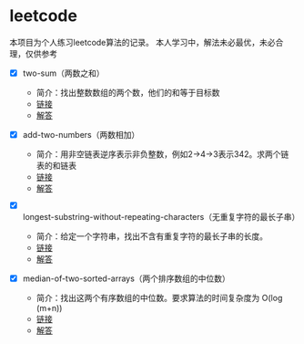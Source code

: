 # leetcode

本项目为个人练习leetcode算法的记录。
本人学习中，解法未必最优，未必合理，仅供参考



* [x] two-sum（两数之和）
  * 简介：找出整数数组的两个数，他们的和等于目标数
  * [链接](https://leetcode-cn.com/problems/two-sum/description/)
  * [解答](./src/two-sum.php)

* [x] add-two-numbers（两数相加）
  * 简介：用非空链表逆序表示非负整数，例如2->4->3表示342。求两个链表的和链表
  * [链接](https://leetcode-cn.com/problems/add-two-numbers/description/)
  * [解答](./src/add-two-numbers.php)

* [x] longest-substring-without-repeating-characters（无重复字符的最长子串）
  * 简介：给定一个字符串，找出不含有重复字符的最长子串的长度。
  * [链接](https://leetcode-cn.com/problems/longest-substring-without-repeating-characters/description/)
  * [解答](./src/longest-substring-without-repeating-characters.php)

* [x] median-of-two-sorted-arrays（两个排序数组的中位数）
  * 简介：找出这两个有序数组的中位数。要求算法的时间复杂度为 O(log (m+n))  
  * [链接](https://leetcode-cn.com/problems/median-of-two-sorted-arrays/description/)
  * [解答](./src/median-of-two-sorted-arrays.php)

